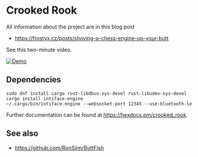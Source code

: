 # Crooked Rook

All information about the project are in this blog post
- <https://frostyx.cz/posts/shoving-a-chess-engine-up-your-butt>

See this two-minute video.

[![Demo](https://i1.ytimg.com/vi/HAxBOoBoVTM/maxresdefault.jpg)](https://www.youtube.com/watch?v=HAxBOoBoVTM)


## Dependencies

```
sudo dnf install cargo rust-libdbus-sys-devel rust-libudev-sys-devel
cargo install intiface-engine
~/.cargo/bin/intiface-engine --websocket-port 12345 --use-bluetooth-le
```

Further documentation can be found at <https://hexdocs.pm/crooked_rook>.


## See also

- https://github.com/RonSijm/ButtFish
